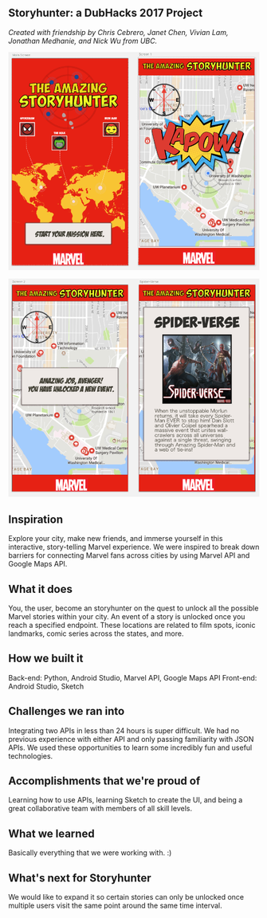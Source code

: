 ## Storyhunter: a DubHacks 2017 Project 
*Created with friendship by Chris Cebrero, Janet Chen, Vivian Lam, Jonathan Medhanie, and Nick Wu from UBC.*

![screen-1](https://raw.githubusercontent.com/janet-chen/STORYHUNTER/master/screens-1.png)

![screen-2](https://raw.githubusercontent.com/janet-chen/STORYHUNTER/master/screens-2.png)

## Inspiration
Explore your city, make new friends, and immerse yourself in this interactive, story-telling Marvel experience. 
We were inspired to break down barriers for connecting Marvel fans across cities by using Marvel API and Google Maps API. 

## What it does
You, the user, become an storyhunter on the quest to unlock all the possible Marvel stories within your city. An event of a story is unlocked once you reach a specified endpoint. These locations are related to film spots, iconic landmarks, comic series across the states, and more. 

## How we built it
Back-end: Python, Android Studio, Marvel API, Google Maps API
Front-end: Android Studio, Sketch

## Challenges we ran into
Integrating two APIs in less than 24 hours is super difficult. We had no previous experience with either API and only passing familiarity with JSON APIs. We used these opportunities to learn some incredibly fun and useful technologies.

## Accomplishments that we're proud of
Learning how to use APIs, learning Sketch to create the UI, and being a great collaborative team with members of all skill levels.

## What we learned
Basically everything that we were working with. :) 

## What's next for Storyhunter
We would like to expand it so certain stories can only be unlocked once multiple users visit the same point around the same time interval. 
